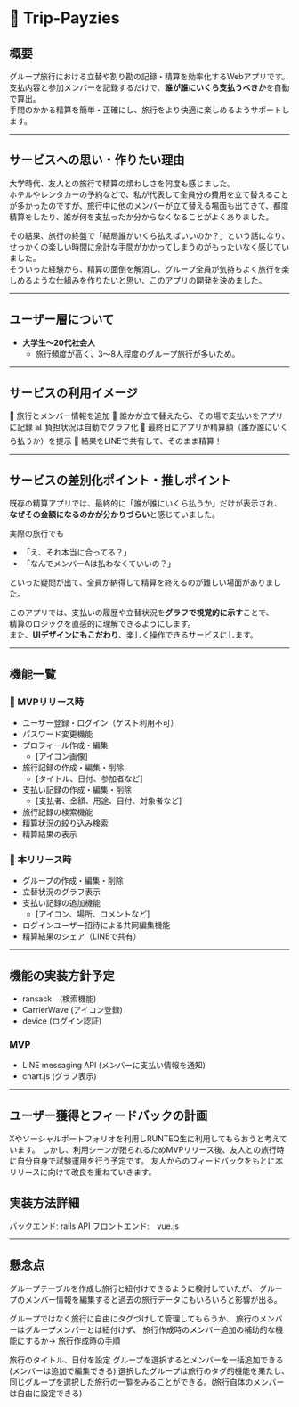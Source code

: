 # 🧳 Trip-Payzies

## 概要

グループ旅行における立替や割り勘の記録・精算を効率化するWebアプリです。  
支払内容と参加メンバーを記録するだけで、**誰が誰にいくら支払うべきか**を自動で算出。  
手間のかかる精算を簡単・正確にし、旅行をより快適に楽しめるようサポートします。

---

## サービスへの思い・作りたい理由

大学時代、友人との旅行で精算の煩わしさを何度も感じました。  
ホテルやレンタカーの予約などで、私が代表して全員分の費用を立て替えることが多かったのですが、旅行中に他のメンバーが立て替える場面も出てきて、都度精算をしたり、誰が何を支払ったか分からなくなることがよくありました。

その結果、旅行の終盤で「結局誰がいくら払えばいいのか？」という話になり、せっかくの楽しい時間に余計な手間がかかってしまうのがもったいなく感じていました。  
そういった経験から、精算の面倒を解消し、グループ全員が気持ちよく旅行を楽しめるような仕組みを作りたいと思い、このアプリの開発を決めました。

---

## ユーザー層について

- **大学生〜20代社会人**
  - 旅行頻度が高く、3〜8人程度のグループ旅行が多いため。

---

## サービスの利用イメージ

📝 旅行とメンバー情報を追加
💸 誰かが立て替えたら、その場で支払いをアプリに記録
📊 負担状況は自動でグラフ化
🧮 最終日にアプリが精算額（誰が誰にいくら払うか）を提示
🔗 結果をLINEで共有して、そのまま精算！

---

## サービスの差別化ポイント・推しポイント

既存の精算アプリでは、最終的に「誰が誰にいくら払うか」だけが表示され、  
**なぜその金額になるのかが分かりづらい**と感じていました。

実際の旅行でも

- 「え、それ本当に合ってる？」
- 「なんでメンバーAは払わなくていいの？」

といった疑問が出て、全員が納得して精算を終えるのが難しい場面がありました。

このアプリでは、支払いの履歴や立替状況を**グラフで視覚的に示す**ことで、  
精算のロジックを直感的に理解できるようにします。  
また、**UIデザインにもこだわり**、楽しく操作できるサービスにします。

---

## 機能一覧

### 🐣 MVPリリース時

- ユーザー登録・ログイン（ゲスト利用不可）
- パスワード変更機能
- プロフィール作成・編集
  - [アイコン画像]
- 旅行記録の作成・編集・削除
  - [タイトル、日付、参加者など]
- 支払い記録の作成・編集・削除 
  - [支払者、金額、用途、日付、対象者など]
- 旅行記録の検索機能
- 精算状況の絞り込み検索
- 精算結果の表示

### 🚀 本リリース時

- グループの作成・編集・削除
- 立替状況のグラフ表示
- 支払い記録の追加機能
  - [アイコン、場所、コメントなど]
- ログインユーザー招待による共同編集機能
- 精算結果のシェア（LINEで共有）

---

## 機能の実装方針予定
- ransack　(検索機能)
- CarrierWave (アイコン登録)
- device (ログイン認証)


### MVP
- LINE messaging API (メンバーに支払い情報を通知)
- chart.js (グラフ表示)



---

## ユーザー獲得とフィードバックの計画

Xやソーシャルポートフォリオを利用しRUNTEQ生に利用してもらおうと考えています。
しかし、利用シーンが限られるためMVPリリース後、友人との旅行時に自分自身で試験運用を行う予定です。
友人からのフィードバックをもとに本リリースに向けて改良を重ねていきます。


## 実装方法詳細
バックエンド: rails API
フロントエンド:　vue.js



---
## 懸念点
グループテーブルを作成し旅行と紐付けできるように検討していたが、
グループのメンバー情報を編集すると過去の旅行データにもいろいろと影響が出る。

グループではなく旅行に自由にタグづけして管理してもらうか、
旅行のメンバーはグループメンバーとは紐付けず、
旅行作成時のメンバー追加の補助的な機能にするか→
旅行作成時の手順

旅行のタイトル、日付を設定
グループを選択するとメンバーを一括追加できる(メンバーは追加で編集できる)
選択したグループは旅行のタグ的機能を果たし、同じグループを選択した旅行の一覧をみることができる。(旅行自体のメンバーは自由に設定できる)





